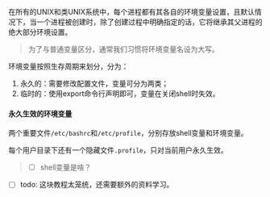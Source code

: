 在所有的UNIX和类UNIX系统中，每个进程都有其各自的环境变量设置，且默认情况下，当一个进程被创建时，除了创建过程中明确指定的话，它将继承其父进程的绝大部分环境设置。

> 为了与普通变量区分，通常我们习惯将环境变量名设为大写。



环境变量按照生存周期来划分，分为：

1. 永久的：需要修改配置文件，变量可分为两类；
2. 临时的：使用export命令行声明即可，变量在关闭shell时失效。



#### 永久生效的环境变量

两个重要文件`/etc/bashrc`和`/etc/profile`，分别存放shell变量和环境变量。

每个用户目录下还有一个隐藏文件`.profile`，只对当前用户永久生效。

> - [ ] shell变量是啥？



- [ ] todo: 这块教程太笼统，还需要额外的资料学习。

